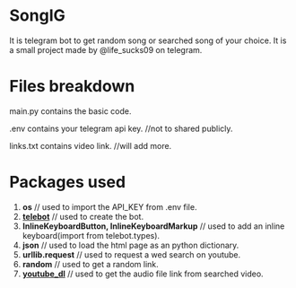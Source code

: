 # SongIG

It is telegram bot to get random song or searched song of your choice. It is a small project made by @life_sucks09 on telegram.

# Files breakdown

main.py contains the basic code.

.env contains your telegram api key.    //not to shared publicly.

links.txt contains video link.     //will add more.

# Packages used

1. **os**                                                     // used to import the API_KEY from .env file.
2. [**telebot**](https://pypi.org/project/pyTelegramBotAPI/)                                                // used to create the bot.
3. **InlineKeyboardButton, InlineKeyboardMarkup**             // used to add an inline keyboard(import from telebot.types).
4. **json**                                                   // used to load the html page as an python dictionary.
5. **urllib.request**                                         // used to request a wed search on youtube.
6. **random**                                                 // used to get a random link.
7. [**youtube_dl**](https://pypi.org/project/youtube_dl/)                                             // used to get the audio file link from searched video.
